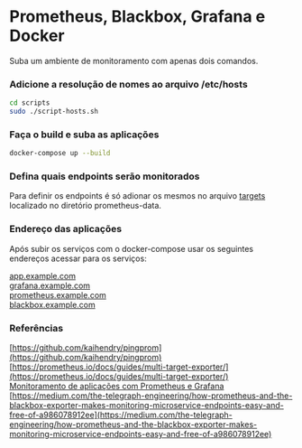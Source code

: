 # Prometheus, Blackbox, Grafana e Docker

Suba um ambiente de monitoramento com apenas dois comandos.

### Adicione a resolução de nomes ao arquivo /etc/hosts
```bash
cd scripts
sudo ./script-hosts.sh
```

### Faça o build e suba as aplicações
```bash
docker-compose up --build
```

### Defina quais endpoints serão monitorados
Para definir os endpoints é só adionar os mesmos no arquivo [targets](https://github.com/andresonsouza/docker-web-services-monitoring/blob/master/prometheus-data/targets.yml) localizado no diretório prometheus-data.

### Endereço das aplicações
Após subir os serviços com o docker-compose usar os seguintes endereços acessar para os serviços:

[app.example.com](http://app.example.com)<br />
[grafana.example.com](http://grafana.example.com)<br />
[prometheus.example.com](http://prometheus.example.com)<br />
[blackbox.example.com](http://blackbox.example.com)

### Referências
[https://github.com/kaihendry/pingprom](https://github.com/kaihendry/pingprom)<br />
[https://prometheus.io/docs/guides/multi-target-exporter/](https://prometheus.io/docs/guides/multi-target-exporter/)<br />
[Monitoramento de aplicações com Prometheus e Grafana](https://www.udemy.com/share/101IwkAkMec1pXQ3o=/)
[https://medium.com/the-telegraph-engineering/how-prometheus-and-the-blackbox-exporter-makes-monitoring-microservice-endpoints-easy-and-free-of-a986078912ee](https://medium.com/the-telegraph-engineering/how-prometheus-and-the-blackbox-exporter-makes-monitoring-microservice-endpoints-easy-and-free-of-a986078912ee)